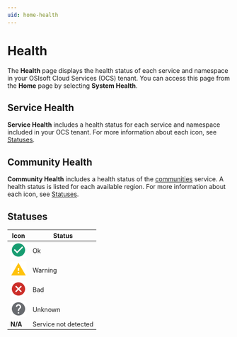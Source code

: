 ```yaml
---
uid: home-health
---
```


# Health

The **Health** page displays the health status of each service and namespace in your OSIsoft Cloud Services (OCS) tenant. You can access this page from the **Home** page by selecting **System Health**.

## Service Health

**Service Health** includes a health status for each service and namespace included in your OCS tenant. For more information about each icon, see [Statuses](#statuses).

## Community Health

**Community Health** includes a health status of the [communities](xref:communities) service. A health status is listed for each available region. For more information about each icon, see [Statuses](#statuses).

## Statuses

| Icon | Status |
|--|--|
| ![Okay icon](../_icons/custom/check-circle.svg) | Ok |
| ![Warning icon](../_icons/custom/alert.svg) | Warning |
| ![Alarm icon](../_icons/custom/close-circle.svg) | Bad |
| ![Unknown icon](../_icons/custom/help-circle.svg) | Unknown |
| **N/A** | Service not detected |